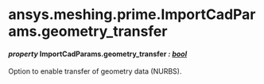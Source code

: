 # ansys.meshing.prime.ImportCadParams.geometry_transfer

<a id="ansys.meshing.prime.ImportCadParams.geometry_transfer"></a>

#### *property* ImportCadParams.geometry_transfer *: [bool](https://docs.python.org/3.11/library/functions.html#bool)*

Option to enable transfer of geometry data (NURBS).

<!-- !! processed by numpydoc !! -->
